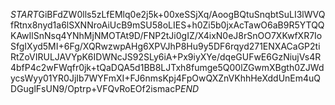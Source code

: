 $START$GiBFdZW0lls5zLfEMlq0e2j5k+00xeSSjXq/AoogBQtuSnqbtSuLI3lWVQfRtnx8nyd1a6lSXNNroAiUcB9mSU58oLIES+h0Zi5b0jxAcTawO6aB9R5YTQQKAwIlSnNsq4YNhMjNMOTAt9D/FNP2tJi0gIZ/X4ixN0eJ8rSnOO7XKwfXR7IoSfgIXyd5MI+6Fg/XQRwzwpAHg6XPVJhP8Hu9y5DF6rqyd271ENXACaGP2tiRtZoVIRULJAVYpK6IDWNcJS92SLy6iA+Px9iyXYe/dqeGUFwE6GzNiujVs4R4bfP4c2wFWqfr0jk+tQaDQA5d1BB8LJTxh8fumge5Q00lZGwmXBgth0ZJWdycsWyy01YR0JjIb7WYFmXI+FJ6nmsKpj4FpOwQXZnVKhhHeXddUnEm4uQDGuglFsUN9/Optrp+VFQvRoEOf2ismacP$END$